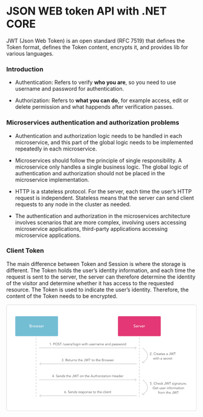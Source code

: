 # JSON WEB token API with .NET CORE

JWT (Json Web Token) is an open standard (RFC 7519) that defines the Token format, defines the Token content, encrypts it, and provides lib for various languages.


### Introduction

- Authentication: Refers to verify **who you are**, so you need to use username and password for authentication.

- Authorization: Refers to **what you can do**, for example access, edit or delete permission and what happends after verification passes.


### Microservices authentication and authorization problems

+ Authentication and authorization logic needs to be handled in each microservice, and this part of the global logic needs to be implemented repeatedly in each microservice.

+ Microservices should follow the principle of single responsibility. A microservice only handles a single business logic. The global logic of authentication and authorization should not be placed in the microservice implementation.

+ HTTP is a stateless protocol. For the server, each time the user’s HTTP request is independent. Stateless means that the server can send client requests to any node in the cluster as needed. 

+ The authentication and authorization in the microservices architecture involves scenarios that are more complex, involving users accessing microservice applications, third-party applications accessing microservice applications.


### Client Token

The main difference between Token and Session is where the storage is different. The Token holds the user’s identity information, and each time the request is sent to the server, the server can therefore determine the identity of the visitor and determine whether it has access to the requested resource. The Token is used to indicate the user’s identity. Therefore, the content of the Token needs to be encrypted.

![image](./requests.png)